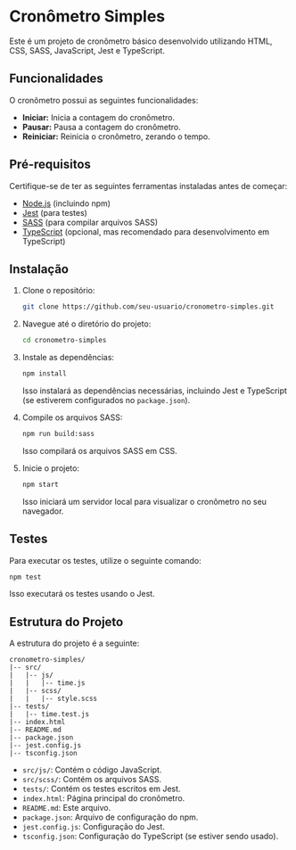 # Cronômetro Simples

Este é um projeto de cronômetro básico desenvolvido utilizando HTML, CSS, SASS, JavaScript, Jest e TypeScript.

## Funcionalidades

O cronômetro possui as seguintes funcionalidades:

- **Iniciar:** Inicia a contagem do cronômetro.
- **Pausar:** Pausa a contagem do cronômetro.
- **Reiniciar:** Reinicia o cronômetro, zerando o tempo.

## Pré-requisitos

Certifique-se de ter as seguintes ferramentas instaladas antes de começar:

- [Node.js](https://nodejs.org/) (incluindo npm)
- [Jest](https://jestjs.io/) (para testes)
- [SASS](https://sass-lang.com/) (para compilar arquivos SASS)
- [TypeScript](https://www.typescriptlang.org/) (opcional, mas recomendado para desenvolvimento em TypeScript)

## Instalação

1. Clone o repositório:

   ```bash
   git clone https://github.com/seu-usuario/cronometro-simples.git
   ```

2. Navegue até o diretório do projeto:

   ```bash
   cd cronometro-simples
   ```

3. Instale as dependências:

   ```bash
   npm install
   ```

   Isso instalará as dependências necessárias, incluindo Jest e TypeScript (se estiverem configurados no `package.json`).

4. Compile os arquivos SASS:

   ```bash
   npm run build:sass
   ```

   Isso compilará os arquivos SASS em CSS.

5. Inicie o projeto:

   ```bash
   npm start
   ```

   Isso iniciará um servidor local para visualizar o cronômetro no seu navegador.

## Testes

Para executar os testes, utilize o seguinte comando:

```bash
npm test
```

Isso executará os testes usando o Jest.

## Estrutura do Projeto

A estrutura do projeto é a seguinte:

```
cronometro-simples/
|-- src/
|   |-- js/
|   |   |-- time.js
|   |-- scss/
|   |   |-- style.scss
|-- tests/
|   |-- time.test.js
|-- index.html
|-- README.md
|-- package.json
|-- jest.config.js
|-- tsconfig.json
```

- `src/js/`: Contém o código JavaScript.
- `src/scss/`: Contém os arquivos SASS.
- `tests/`: Contém os testes escritos em Jest.
- `index.html`: Página principal do cronômetro.
- `README.md`: Este arquivo.
- `package.json`: Arquivo de configuração do npm.
- `jest.config.js`: Configuração do Jest.
- `tsconfig.json`: Configuração do TypeScript (se estiver sendo usado).